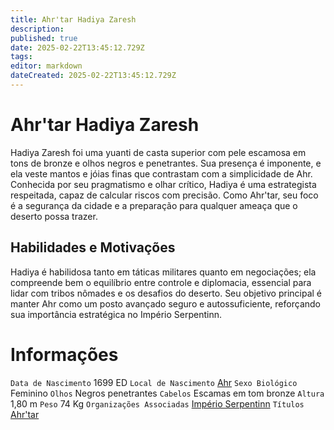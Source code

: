 ```yaml
---
title: Ahr'tar Hadiya Zaresh
description: 
published: true
date: 2025-02-22T13:45:12.729Z
tags: 
editor: markdown
dateCreated: 2025-02-22T13:45:12.729Z
---
```


# Ahr'tar Hadiya Zaresh
Hadiya Zaresh foi uma yuanti de casta superior com pele escamosa em tons de bronze e olhos negros e penetrantes. Sua presença é imponente, e ela veste mantos e jóias finas que contrastam com a simplicidade de Ahr. Conhecida por seu pragmatismo e olhar crítico, Hadiya é uma estrategista respeitada, capaz de calcular riscos com precisão. Como Ahr'tar, seu foco é a segurança da cidade e a preparação para qualquer ameaça que o deserto possa trazer.

## Habilidades e Motivações

Hadiya é habilidosa tanto em táticas militares quanto em negociações; ela compreende bem o equilíbrio entre controle e diplomacia, essencial para lidar com tribos nômades e os desafios do deserto. Seu objetivo principal é manter Ahr como um posto avançado seguro e autossuficiente, reforçando sua importância estratégica no Império Serpentinn.

# Informações
`Data de Nascimento` 1699 ED
`Local de Nascimento` [Ahr](/lugares/plano-material/drafeon/sudeste-de-drafeon/ahr)
`Sexo Biológico` Feminino
`Olhos` Negros penetrantes
`Cabelos` Escamas em tom bronze
`Altura` 1,80 m
`Peso` 74 Kg
`Organizações Associadas` [Império Serpentinn](/faccoes/nacoes/imperio-serpentinn)
`Títulos` [Ahr'tar](/rankings-e-titulos/imperio-serpentinn/ahrtar)
